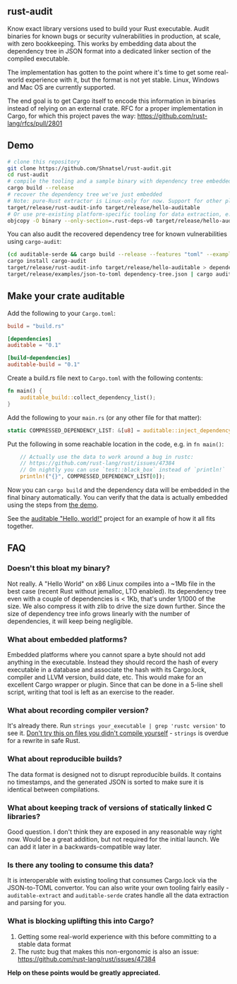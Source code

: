 ## rust-audit

Know exact library versions used to build your Rust executable. Audit binaries for known bugs or security vulnerabilities in production, at scale, with zero bookkeeping. This works by embedding data about the dependency tree in JSON format into a dedicated linker section of the compiled executable.

The implementation has gotten to the point where it's time to get some real-world experience with it, but the format is not yet stable. Linux, Windows and Mac OS are currently supported.

The end goal is to get Cargo itself to encode this information in binaries instead of relying on an external crate. RFC for a proper implementation in Cargo, for which this project paves the way: https://github.com/rust-lang/rfcs/pull/2801

## Demo

```bash
# clone this repository
git clone https://github.com/Shnatsel/rust-audit.git
cd rust-audit
# compile the tooling and a sample binary with dependency tree embedded
cargo build --release
# recover the dependency tree we've just embedded
# Note: pure-Rust extractor is Linux-only for now. Support for other platforms is WIP.
target/release/rust-audit-info target/release/hello-auditable
# Or use pre-existing platform-specific tooling for data extraction, e.g. on Linux:
objcopy -O binary --only-section=.rust-deps-v0 target/release/hello-auditable /dev/stdout | pigz -zd -
```

You can also audit the recovered dependency tree for known vulnerabilities using `cargo-audit`:
```bash
(cd auditable-serde && cargo build --release --features "toml" --example json-to-toml)
cargo install cargo-audit
target/release/rust-audit-info target/release/hello-auditable > dependency-tree.json
target/release/examples/json-to-toml dependency-tree.json | cargo audit -f -
```

## Make your crate auditable

Add the following to your `Cargo.toml`:

```toml
build = "build.rs"

[dependencies]
auditable = "0.1"

[build-dependencies]
auditable-build = "0.1"
```

Create a build.rs file next to `Cargo.toml` with the following contents:
```rust
fn main() {
    auditable_build::collect_dependency_list();
}
```

Add the following to your `main.rs` (or any other file for that matter):

```rust
static COMPRESSED_DEPENDENCY_LIST: &[u8] = auditable::inject_dependency_list!();
```

Put the following in some reachable location in the code, e.g. in `fn main()`:
```rust
    // Actually use the data to work around a bug in rustc:
    // https://github.com/rust-lang/rust/issues/47384
    // On nightly you can use `test::black_box` instead of `println!`
    println!("{}", COMPRESSED_DEPENDENCY_LIST[0]);
```

Now you can `cargo build` and the dependency data will be embedded in the final binary automatically. You can verify that the data is actually embedded using the steps from [the demo](#Demo).

See the [auditable "Hello, world!"](https://github.com/Shnatsel/rust-audit/tree/master/hello-auditable) project for an example of how it all fits together.

## FAQ

### Doesn't this bloat my binary?

Not really. A "Hello World" on x86 Linux compiles into a ~1Mb file in the best case (recent Rust without jemalloc, LTO enabled). Its dependency tree even with a couple of dependencies is < 1Kb, that's under 1/1000 of the size. We also compress it with zlib to drive the size down further. Since the size of dependency tree info grows linearly with the number of dependencies, it will keep being negligible.

### What about embedded platforms?

Embedded platforms where you cannot spare a byte should not add anything in the executable. Instead they should record the hash of every executable in a database and associate the hash with its Cargo.lock, compiler and LLVM version, build date, etc. This would make for an excellent Cargo wrapper or plugin. Since that can be done in a 5-line shell script, writing that tool is left as an exercise to the reader.

### What about recording compiler version?

It's already there. Run `strings your_executable | grep 'rustc version'` to see it. [Don't try this on files you didn't compile yourself](https://lcamtuf.blogspot.com/2014/10/psa-dont-run-strings-on-untrusted-files.html) - `strings` is overdue for a rewrite in safe Rust.

### What about reproducible builds?

The data format is designed not to disrupt reproducible builds. It contains no timestamps, and the generated JSON is sorted to make sure it is identical between compilations.

### What about keeping track of versions of statically linked C libraries?

Good question. I don't think they are exposed in any reasonable way right now. Would be a great addition, but not required for the initial launch. We can add it later in a backwards-compatible way later.

### Is there any tooling to consume this data?

It is interoperable with existing tooling that consumes Cargo.lock via the JSON-to-TOML convertor. You can also write your own tooling fairly easily - `auditable-extract` and `auditable-serde` crates handle all the data extraction and parsing for you.

### What is blocking uplifting this into Cargo?

 1. Getting some real-world experience with this before committing to a stable data format
 1. The rustc bug that makes this non-ergonomic is also an issue: https://github.com/rust-lang/rust/issues/47384

**Help on these points would be greatly appreciated.**

